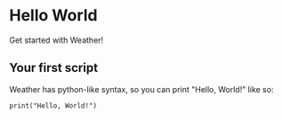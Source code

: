 # Hello World
Get started with Weather!

## Your first script
Weather has python-like syntax, so you can print "Hello, World!" like so:
```wthr
print("Hello, World!")
```

